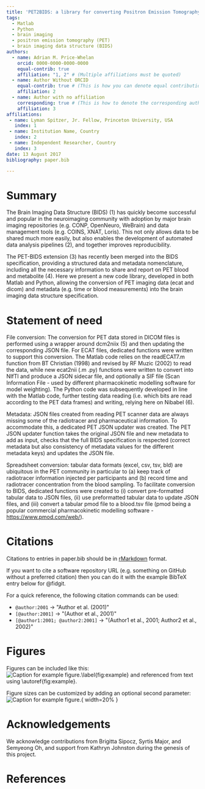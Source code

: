 ```yaml
---
title: 'PET2BIDS: a library for converting Positron Emission Tomography data to BIDS'
tags:
  - Matlab
  - Python
  - brain imaging
  - positron emission tomography (PET)
  - brain imaging data structure (BIDS)
authors:
  - name: Adrian M. Price-Whelan
    orcid: 0000-0000-0000-0000
    equal-contrib: true
    affiliation: "1, 2" # (Multiple affiliations must be quoted)
  - name: Author Without ORCID
    equal-contrib: true # (This is how you can denote equal contributions between multiple authors)
    affiliation: 2
  - name: Author with no affiliation
    corresponding: true # (This is how to denote the corresponding author)
    affiliation: 3
affiliations:
 - name: Lyman Spitzer, Jr. Fellow, Princeton University, USA
   index: 1
 - name: Institution Name, Country
   index: 2
 - name: Independent Researcher, Country
   index: 3
date: 13 August 2017
bibliography: paper.bib

---
```


# Summary

The Brain Imaging Data Structure (BIDS) (1) has quickly become successful and popular in the
neuroimaging community with adoption by major brain imaging repositories (e.g. CONP, OpenNeuro,
WeBrain) and data management tools (e.g. COINS, XNAT, Loris). This not only allows data to be shared
much more easily, but also enables the development of automated data analysis pipelines (2), and
together improves reproducibility.  

The PET-BIDS extension (3) has recently been merged into the BIDS specification, providing a
structured data and metadata nomenclature, including all the necessary information to share and
report on PET blood and metabolite (4). Here we present a new code library, developed in both Matlab
and Python, allowing the conversion of PET imaging data (ecat and dicom) and metadata (e.g. time or
blood measurements) into the brain imaging data structure specification.

# Statement of need

File conversion: The conversion for PET data stored in DICOM files is performed using a wrapper
around dcm2niix (5) and then updating the corresponding JSON file. For ECAT files, dedicated
functions were written to support this conversion. The Matlab code relies on the readECAT7.m
function from BT Christian (1998) and revised by RF Muzic (2002) to read the data, while new ecat2nii
(.m .py) functions were written to convert into NIfTI and produce a JSON sidecar file, and optionally a
SIF file (Scan Information File - used by different pharmacokinetic modelling software for model
weighting). The Python code was subsequently developed in line with the Matlab code, further testing
data reading (i.e. which bits are read according to the PET data frames) and writing, relying here on
Nibabel (6).  

Metadata: JSON files created from reading PET scanner data are always missing some of the
radiotracer and pharmaceutical information. To accommodate this, a dedicated PET JSON updater was
created. The PET JSON updater function takes the original JSON file and new metadata to add as input,
checks that the full BIDS specification is respected (correct metadata but also consistency of metadata
values for the different metadata keys) and updates the JSON file.  

Spreadsheet conversion: tabular data formats (excel, csv, tsv, bld) are ubiquitous in the PET
community in particular to (a) keep track of radiotracer information injected per participants and (b)
record time and radiotracer concentration from the blood sampling. To facilitate conversion to BIDS,
dedicated functions were created to (i) convert pre-formatted tabular data to JSON files, (ii) use preformatted tabular data to update JSON files, and (iii) convert a tabular pmod file to a blood.tsv file
(pmod being a popular commercial pharmacokinetic modelling software -
https://www.pmod.com/web/).

# Citations

Citations to entries in paper.bib should be in
[rMarkdown](http://rmarkdown.rstudio.com/authoring_bibliographies_and_citations.html)
format.

If you want to cite a software repository URL (e.g. something on GitHub without a preferred
citation) then you can do it with the example BibTeX entry below for @fidgit.

For a quick reference, the following citation commands can be used:
- `@author:2001`  ->  "Author et al. (2001)"
- `[@author:2001]` -> "(Author et al., 2001)"
- `[@author1:2001; @author2:2001]` -> "(Author1 et al., 2001; Author2 et al., 2002)"

# Figures

Figures can be included like this:
![Caption for example figure.\label{fig:example}](figure.png)
and referenced from text using \autoref{fig:example}.

Figure sizes can be customized by adding an optional second parameter:
![Caption for example figure.](figure.png){ width=20% }

# Acknowledgements

We acknowledge contributions from Brigitta Sipocz, Syrtis Major, and Semyeong
Oh, and support from Kathryn Johnston during the genesis of this project.

# References
